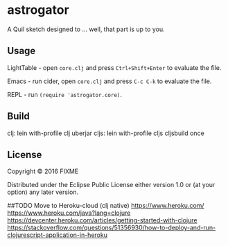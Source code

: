 # astrogator

A Quil sketch designed to ... well, that part is up to you.

## Usage

LightTable - open `core.clj` and press `Ctrl+Shift+Enter` to evaluate the file.

Emacs - run cider, open `core.clj` and press `C-c C-k` to evaluate the file.

REPL - run `(require 'astrogator.core)`.

## Build

clj: lein with-profile clj uberjar
cljs: lein with-profile cljs cljsbuild once

## License

Copyright © 2016 FIXME

Distributed under the Eclipse Public License either version 1.0 or (at
your option) any later version.

##TODO
Move to Heroku-cloud (clj native)
https://www.heroku.com/
https://www.heroku.com/java?lang=clojure
https://devcenter.heroku.com/articles/getting-started-with-clojure
https://stackoverflow.com/questions/51356930/how-to-deploy-and-run-clojurescript-application-in-heroku